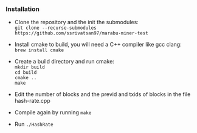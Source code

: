 ### Installation

- Clone the repository and the init the submodules:  
`git clone --recurse-submodules https://github.com/ssrivatsan97/marabu-miner-test`  

- Install cmake to build, you will need a C++ compiler like gcc clang:  
`brew install cmake`  

- Create a build directory and run cmake:  
`mkdir build`  
`cd build`  
`cmake ..`  
`make`  

- Edit the number of blocks and the previd and txids of blocks in the file hash-rate.cpp

- Compile again by running `make`

- Run `./HashRate`